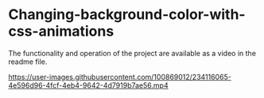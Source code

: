 # Changing-background-color-with-css-animations
The functionality and operation of the project are available as a video in the readme file.


https://user-images.githubusercontent.com/100869012/234116065-4e596d96-4fcf-4eb4-9642-4d7919b7ae56.mp4

